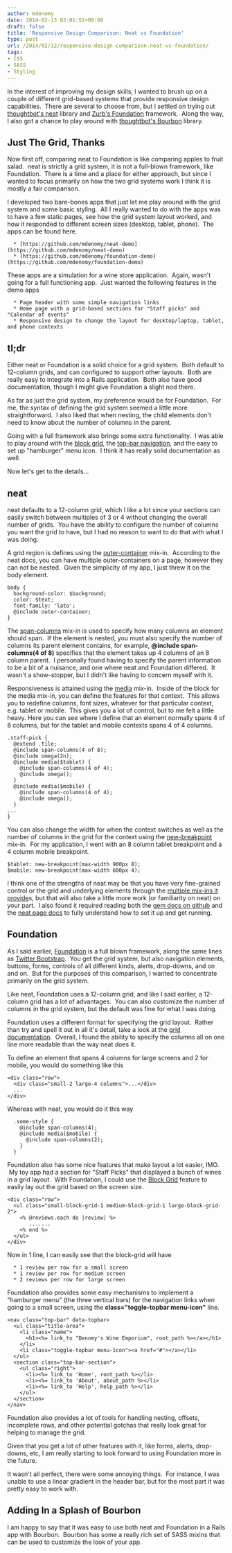 ```yaml
---
author: mdenomy
date: 2014-02-13 02:01:51+00:00
draft: false
title: 'Responsive Design Comparison: Neat vs Foundation'
type: post
url: /2014/02/12/responsive-design-comparison-neat-vs-foundation/
tags:
- CSS
- SASS
- Styling
---
```


In the interest of improving my design skills, I wanted to brush up on a couple of different grid-based systems that provide responsive design capabilities.  There are several to choose from, but I settled on trying out [thoughtbot's neat](http://neat.bourbon.io/) library and [Zurb's Foundation](http://foundation.zurb.com/) framework.  Along the way, I also got a chance to play around with [thoughtbot's Bourbon](http://bourbon.io/) library.


## Just The Grid, Thanks


Now first off, comparing neat to Foundation is like comparing apples to fruit salad.  neat is strictly a grid system, it is not a full-blown framework, like Foundation.  There is a time and a place for either approach, but since I wanted to focus primarily on how the two grid systems work I think it is mostly a fair comparison.

I developed two bare-bones apps that just let me play around with the grid system and some basic styling.  All I really wanted to do with the apps was to have a few static pages, see how the grid system layout worked, and how it responded to different screen sizes (desktop, tablet, phone).  The apps can be found here.



	  * [https://github.com/mdenomy/neat-demo](https://github.com/mdenomy/neat-demo)
	  * [https://github.com/mdenomy/foundation-demo](https://github.com/mdenomy/foundation-demo)

These apps are a simulation for a wine store application.  Again, wasn't going for a full functioning app.  Just wanted the following features in the demo apps

	  * Page header with some simple navigation links
	  * Home page with a grid-based sections for "Staff picks" and "Calendar of events"
	  * Responsive design to change the layout for desktop/laptop, tablet, and phone contexts



## tl;dr


Either neat or Foundation is a solid choice for a grid system.  Both default to 12-column grids, and can configured to support other layouts.  Both are really easy to integrate into a Rails application.  Both also have good documentation, though I might give Foundation a slight nod there.

As far as just the grid system, my preference would be for Foundation.  For me, the syntax of defining the grid system seemed a little more straightforward.  I also liked that when nesting, the child elements don't need to know about the number of columns in the parent.

Going with a full framework also brings some extra functionality.  I was able to play around with the [block grid](http://foundation.zurb.com/docs/components/block_grid.html), the [top-bar navigation](http://foundation.zurb.com/docs/components/topbar.html), and the easy to set up "hamburger" menu icon.  I think it has really solid documentation as well.

Now let's get to the details...


## neat


neat defaults to a 12-column grid, which I like a lot since your sections can easily switch between multiples of 3 or 4 without changing the overall number of grids.  You have the ability to configure the number of columns you want the grid to have, but I had no reason to want to do that with what I was doing.

A grid region is defines using the [outer-container](http://neat.bourbon.io/docs/#outer-container) mix-in.  According to the neat docs, you can have multiple outer-containers on a page, however they can not be nested.  Given the simplicity of my app, I just threw it on the body element.

    
    body {
      background-color: $background;
      color: $text;
      font-family: 'lato';
      @include outer-container;
    }


The [span-columns](http://neat.bourbon.io/docs/#span-columns) mix-in is used to specify how many columns an element should span.  If the element is nested, you must also specify the number of columns its parent element contains, for example, **@include span-columns(4 of 8)** specifies that the element takes up 4 columns of an 8 column parent.  I personally found having to specify the parent information to be a bit of a nuisance, and one where neat and Foundation differed.  It wasn't a show-stopper, but I didn't like having to concern myself with it.

Responsiveness is attained using the [media](http://neat.bourbon.io/docs/#media) mix-in.  Inside of the block for the media mix-in, you can define the features for that context.  This allows you to redefine columns, font sizes, whatever for that particular context, e.g. tablet or mobile.  This gives you a lot of control, but to me felt a little heavy. Here you can see where I define that an element normally spans 4 of 8 columns, but for the tablet and mobile contexts spans 4 of 4 columns.

    
    .staff-pick {
      @extend .tile;
      @include span-columns(4 of 8);
      @include omega(2n);
      @include media($tablet) {
        @include span-columns(4 of 4);
        @include omega();
      }
      @include media($mobile) {
        @include span-columns(4 of 4);
        @include omega();
      }
    ...
    }


You can also change the width for when the context switches as well as the number of columns in the grid for the context using the [new-breakpoint](http://neat.bourbon.io/docs/#new-breakpoint) mix-in.  For my application, I went with an 8 column tablet breakpoint and a 4 column mobile breakpoint.

    
    $tablet: new-breakpoint(max-width 900px 8);
    $mobile: new-breakpoint(max-width 600px 4);


I think one of the strengths of neat may be that you have very fine-grained control or the grid and underlying elements through the [multiple mix-ins it provide](http://neat.bourbon.io/docs/)s, but that will also take a little more work (or familiarity on neat) on your part.  I also found it required reading both the [gem docs on github](https://github.com/thoughtbot/neat) and the [neat page docs](http://neat.bourbon.io/docs/) to fully understand how to set it up and get running.


## Foundation


As I said earlier, [Foundation](http://foundation.zurb.com/) is a full blown framework, along the same lines as [Twitter Bootstrap](http://getbootstrap.com/).  You get the grid system, but also navigation elements, buttons, forms, controls of all different kinds, alerts, drop-downs, and on and on.  But for the purposes of this comparison, I wanted to concentrate primarily on the grid system.

Like neat, Foundation uses a 12-column grid, and like I said earlier, a 12-column grid has a lot of advantages.  You can also customize the number of columns in the grid system, but the default was fine for what I was doing.

Foundation uses a different format for specifying the grid layout.  Rather than try and spell it out in all it's detail, take a look at the [grid documentation](http://foundation.zurb.com/docs/components/grid.html).  Overall, I found the ability to specify the columns all on one line more readable than the way neat does it.

To define an element that spans 4 columns for large screens and 2 for mobile, you would do something like this

    
    <div class="row"> 
      <div class="small-2 large-4 columns">...</div>
      ...
    </div>


Whereas with neat, you would do it this way

    
      .some-style {
        @include span-columns(4);
        @include media($mobile) {
          @include span-columns(2);
        }
      }


Foundation also has some nice features that make layout a lot easier, IMO.  My toy app had a section for "Staff Picks" that displayed a bunch of wines in a grid layout.  With Foundation, I could use the [Block Grid](http://foundation.zurb.com/docs/components/block_grid.html) feature to easily lay out the grid based on the screen size.

    
    <div class="row">
      <ul class="small-block-grid-1 medium-block-grid-1 large-block-grid-2">
        <% @reviews.each do |review| %>
           .......
        <% end %>
      </ul>
    </div>


Now in 1 line, I can easily see that the block-grid will have



	  * 1 review per row for a small screen
	  * 1 review per row for medium screen
	  * 2 reviews per row for large screen

Foundation also provides some easy mechanisms to implement a "hamburger menu" (the three vertical bars) for the navigation links when going to a small screen, using the **class="toggle-topbar menu-icon"** line.

    
    <nav class="top-bar" data-topbar>
      <ul class="title-area">
        <li class="name">
          <h1><%= link_to "Denomy's Wine Emporium", root_path %></a></h1>
        </li>
        <li class="toggle-topbar menu-icon"><a href="#"></a></li>
      </ul>
      <section class="top-bar-section">
        <ul class="right">
          <li><%= link_to 'Home', root_path %></li>
          <li><%= link_to 'About', about_path %></li>
          <li><%= link_to 'Help', help_path %></li>
        </ul>
      </section>
    </nav>


Foundation also provides a lot of tools for handling nesting, offsets, incomplete rows, and other potential gotchas that really look great for helping to manage the grid.

Given that you get a lot of other features with it, like forms, alerts, drop-downs, etc, I am really starting to look forward to using Foundation more in the future.

It wasn't all perfect, there were some annoying things.  For instance, I was unable to use a linear gradient in the header bar, but for the most part it was pretty easy to work with.


## Adding In a Splash of Bourbon


I am happy to say that it was easy to use both neat and Foundation in a Rails app with Bourbon.  Bourbon has some a really rich set of SASS mixins that can be used to customize the look of your app.
